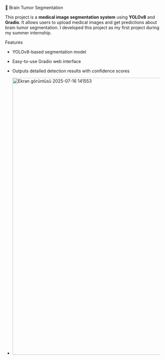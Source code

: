 🧠 Brain Tumor Segmentation

This project is a **medical image segmentation system** using **YOLOv8** and **Gradio**.
It allows users to upload medical images and get predictions about brain tumor segmentation.
I developed this project as my first project during my summer internship.

   Features
- YOLOv8-based segmentation model
- Easy-to-use Gradio web interface
- Outputs detailed detection results with confidence scores

- <img width="1882" height="901" alt="Ekran görüntüsü 2025-07-16 141553" src="https://github.com/user-attachments/assets/d69769ce-c8cd-481a-95d0-85fba3f89569" />
